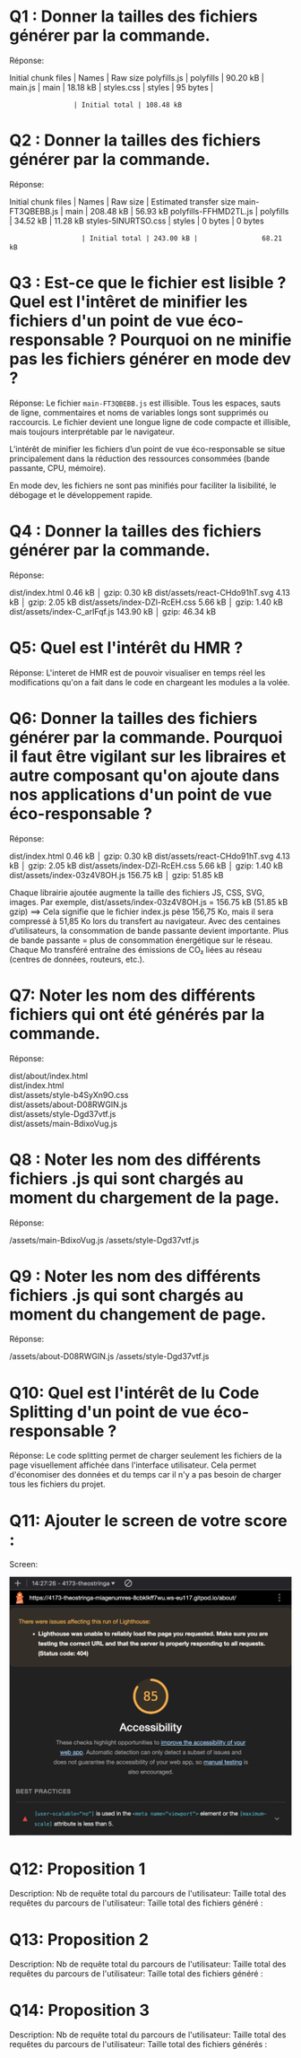# Q1 : Donner la tailles des fichiers générer par la commande.
Réponse: 

Initial chunk files | Names         |  Raw size
polyfills.js        | polyfills     |  90.20 kB | 
main.js             | main          |  18.18 kB | 
styles.css          | styles        |  95 bytes | 

                    | Initial total | 108.48 kB

# Q2 : Donner la tailles des fichiers générer par la commande.
Réponse:

Initial chunk files   | Names         |  Raw size | Estimated transfer size
main-FT3QBEBB.js      | main          | 208.48 kB |                56.93 kB
polyfills-FFHMD2TL.js | polyfills     |  34.52 kB |                11.28 kB
styles-5INURTSO.css   | styles        |   0 bytes |                 0 bytes

                      | Initial total | 243.00 kB |                68.21 kB

# Q3 : Est-ce que le fichier est lisible ? Quel est l'intêret de minifier les fichiers d'un point de vue éco-responsable ? Pourquoi on ne minifie pas les fichiers générer en mode dev ?
Réponse: Le fichier `main-FT3QBEBB.js` est illisible. Tous les espaces, sauts de ligne, commentaires et noms de variables longs sont supprimés ou raccourcis.
Le fichier devient une longue ligne de code compacte et illisible, mais toujours interprétable par le navigateur.

L’intérêt de minifier les fichiers d’un point de vue éco-responsable se situe principalement dans la réduction des ressources consommées (bande passante, CPU, mémoire).

En mode dev, les fichiers ne sont pas minifiés pour faciliter la lisibilité, le débogage et le développement rapide.

# Q4 : Donner la tailles des fichiers générer par la commande.
Réponse: 

dist/index.html                   0.46 kB │ gzip:  0.30 kB
dist/assets/react-CHdo91hT.svg    4.13 kB │ gzip:  2.05 kB
dist/assets/index-DZl-RcEH.css    5.66 kB │ gzip:  1.40 kB
dist/assets/index-C_arIFqf.js   143.90 kB │ gzip: 46.34 kB

# Q5: Quel est l'intérêt du HMR ?
Réponse: L'interet de HMR est de pouvoir visualiser en temps réel les modifications qu'on a fait dans le code en chargeant les modules a la volée.

# Q6: Donner la tailles des fichiers générer par la commande. Pourquoi il faut être vigilant sur les libraires et autre composant qu'on ajoute dans nos applications d'un point de vue éco-responsable ?
Réponse: 

dist/index.html                   0.46 kB │ gzip:  0.30 kB
dist/assets/react-CHdo91hT.svg    4.13 kB │ gzip:  2.05 kB
dist/assets/index-DZl-RcEH.css    5.66 kB │ gzip:  1.40 kB
dist/assets/index-03z4V8OH.js   156.75 kB │ gzip: 51.85 kB

Chaque librairie ajoutée augmente la taille des fichiers JS, CSS, SVG, images.
Par exemple, dist/assets/index-03z4V8OH.js = 156.75 kB (51.85 kB gzip) ==> Cela signifie que le fichier index.js pèse 156,75 Ko, mais il sera compressé à 51,85 Ko lors du transfert au navigateur.
Avec des centaines d’utilisateurs, la consommation de bande passante devient importante.
Plus de bande passante = plus de consommation énergétique sur le réseau.
Chaque Mo transféré entraîne des émissions de CO₂ liées au réseau (centres de données, routeurs, etc.).

# Q7: Noter les nom des différents fichiers qui ont été générés par la commande.
Réponse:

dist/about/index.html           
dist/index.html                 
dist/assets/style-b4SyXn9O.css  
dist/assets/about-D08RWGIN.js   
dist/assets/style-Dgd37vtf.js  
dist/assets/main-BdixoVug.js    

# Q8 : Noter les nom des différents fichiers .js qui sont chargés au moment du chargement de la page.
Réponse:

/assets/main-BdixoVug.js
/assets/style-Dgd37vtf.js

# Q9 : Noter les nom des différents fichiers .js qui sont chargés au moment du changement de page.
Réponse:

/assets/about-D08RWGIN.js
/assets/style-Dgd37vtf.js

# Q10: Quel est l'intérêt de lu Code Splitting d'un point de vue éco-responsable ?
Réponse: Le code splitting permet de charger seulement les fichiers de la page visuellement affichée dans l'interface utilisateur. Cela permet d'économiser des données et du temps car il n'y a pas besoin de charger tous les fichiers du projet.

# Q11: Ajouter le screen de votre score :
Screen: 

![mon score est de 85 en accessibilité](image.png)


# Q12:  Proposition 1
Description:
Nb de requête total du parcours de l'utilisateur:
Taille total des requêtes du parcours de l'utilisateur:
Taille total des fichiers généré :

# Q13:  Proposition 2
Description:
Nb de requête total du parcours de l'utilisateur:
Taille total des requêtes du parcours de l'utilisateur:
Taille total des fichiers généré :

# Q14:  Proposition 3
Description:
Nb de requête total du parcours de l'utilisateur:
Taille total des requêtes du parcours de l'utilisateur:
Taille total des fichiers générés :